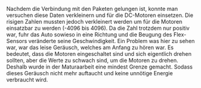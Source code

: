 Nachdem die Verbindung mit den Paketen gelungen ist, konnte man versuchen diese Daten verkleinern und für die DC-Motoren einsetzen. Die risigen Zahlen mussten jedoch verkleinert werden um für die Motoren einsatzbar zu werden (-4096 bis 4096).
Da die Zahl trotzdem nur positiv war, fuhr das Auto sowieso in eine Richtung und die Beugung des Flex-Sensors veränderte seine Geschwindigkeit.
Ein Problem was hier zu sehen war, war das leise Geräusch, welches am Anfang zu hören war. Es bedeutet, dass die Motoren eingeschaltet sind und sich eigentlich drehen sollten, aber die Werte zu schwach sind, um die Motoren zu drehen. Deshalb wurde in der Maturaarbeit eine mindest Grenze gemacht. Sodass dieses Geräusch nicht mehr auftaucht und keine unnötige Energie verbraucht wird.
